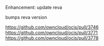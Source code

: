 Enhancement: update reva

bumps reva version

https://github.com/owncloud/ocis/pull/3746
https://github.com/owncloud/ocis/pull/3771
https://github.com/owncloud/ocis/pull/3778

